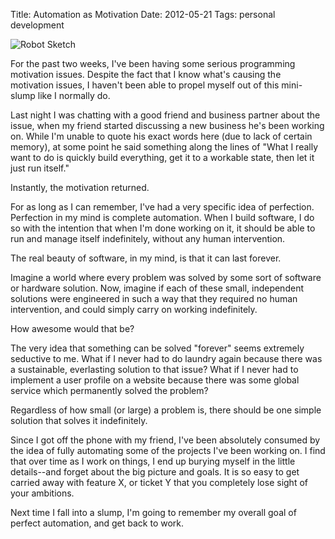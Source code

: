 Title: Automation as Motivation
Date: 2012-05-21
Tags: personal development


![Robot Sketch][]


For the past two weeks, I've been having some serious programming motivation
issues.  Despite the fact that I know what's causing the motivation issues, I
haven't been able to propel myself out of this mini-slump like I normally do.

Last night I was chatting with a good friend and business partner about the
issue, when my friend started discussing a new business he's been working on.
While I'm unable to quote his exact words here (due to lack of certain memory),
at some point he said something along the lines of "What I really want to do is
quickly build everything, get it to a workable state, then let it just run
itself."

Instantly, the motivation returned.

For as long as I can remember, I've had a very specific idea of perfection.
Perfection in my mind is complete automation.  When I build software, I do so
with the intention that when I'm done working on it, it should be able to run
and manage itself indefinitely, without any human intervention.

The real beauty of software, in my mind, is that it can last forever.

Imagine a world where every problem was solved by some sort of software or
hardware solution.  Now, imagine if each of these small, independent solutions
were engineered in such a way that they required no human intervention, and
could simply carry on working indefinitely.

How awesome would that be?

The very idea that something can be solved "forever" seems extremely seductive
to me.  What if I never had to do laundry again because there was a
sustainable, everlasting solution to that issue?  What if I never had to
implement a user profile on a website because there was some global service
which permanently solved the problem?

Regardless of how small (or large) a problem is, there should be one simple
solution that solves it indefinitely.

Since I got off the phone with my friend, I've been absolutely consumed by the
idea of fully automating some of the projects I've been working on.  I find
that over time as I work on things, I end up burying myself in the little
details--and forget about the big picture and goals.  It is so easy to get
carried away with feature X, or ticket Y that you completely lose sight of your
ambitions.

Next time I fall into a slump, I'm going to remember my overall goal of perfect
automation, and get back to work.


  [Robot Sketch]: |filename|/images/2012/robot-sketch.png "Robot Sketch"

